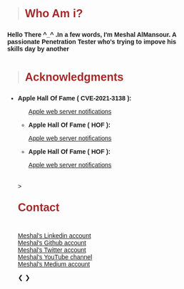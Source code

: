 > <html><body><b><p style="color:#A52A2A;font-size:25px">Who Am i?</p></b></body></html>

<b>Hello There ^_^ .In a few words, I'm Meshal AlMansour. A passionate Penetration Tester who's trying to impove his skills day by another</b>
<br>
<br>

> <html><body><b><p style="color:#A52A2A;font-size:25px">Acknowledgments</p></b></body></html>

 <ul><li><b>Apple Hall Of Fame ( CVE-2021-3138 ):</b></li>
<ul><a href="https://support.apple.com/en-us/HT201536/">Apple web server notifications</a></ul>
<ul><li><b>Apple Hall Of Fame ( HOF ):</b></li></ul>
<ul><a href="https://support.apple.com/en-us/HT201536/">Apple web server notifications</a></ul>
<ul><li><b>Apple Hall Of Fame ( HOF ):</b></li></ul>
<ul><a href="https://support.apple.com/en-us/HT201536/">Apple web server notifications</a></ul>

<br>
<br>
> <html><body><b><p style="color:#A52A2A;font-size:25px">Contact</p></b></body></html>

 <br>
<i class="fab fa-linkedin"></i> <a href="https://support.apple.com/en-us/HT201536/"> Meshal's Linkedin account</a> 
<br>
<i class="fab fa-github"></i> <a href="https://support.apple.com/en-us/HT201536/"> Meshal's Github account</a> 
<br>
<i class="fab fa-twitter"></i> <a href="https://support.apple.com/en-us/HT201536/"> Meshal's Twitter account</a> 
<br>
<i class="fab fa-youtube"></i> <a href="https://support.apple.com/en-us/HT201536/">Meshal's YouTube channel</a> 
<br>
<i class="fab fa-medium"></i> <a href="https://support.apple.com/en-us/HT201536/"> Meshal's Medium account</a> 

<html>
<head>
<meta name="viewport" content="width=device-width, initial-scale=1">
<style>
* {box-sizing: border-box}
body {font-family: Verdana, sans-serif; margin:0}
.mySlides {display: none}
img {vertical-align: middle;}

/* Slideshow container */
.slideshow-container {
  max-width: 1000px;
  position: relative;
  margin: auto;
}

/* Next & previous buttons */
.prev, .next {
  cursor: pointer;
  position: absolute;
  top: 50%;
  width: auto;
  padding: 16px;
  margin-top: -22px;
  color: white;
  font-weight: bold;
  font-size: 18px;
  transition: 0.6s ease;
  border-radius: 0 3px 3px 0;
  user-select: none;
}

/* Position the "next button" to the right */
.next {
  right: 0;
  border-radius: 3px 0 0 3px;
}

/* On hover, add a black background color with a little bit see-through */
.prev:hover, .next:hover {
  background-color: rgba(0,0,0,0.8);
}

/* Caption text */
.text {
  color: #f2f2f2;
  font-size: 15px;
  padding: 8px 12px;
  position: absolute;
  bottom: 8px;
  width: 100%;
  text-align: center;
}

/* Number text (1/3 etc) */
.numbertext {
  color: #f2f2f2;
  font-size: 12px;
  padding: 8px 12px;
  position: absolute;
  top: 0;
}

/* The dots/bullets/indicators */
.dot {
  cursor: pointer;
  height: 15px;
  width: 15px;
  margin: 0 2px;
  background-color: #bbb;
  border-radius: 50%;
  display: inline-block;
  transition: background-color 0.6s ease;
}

.active, .dot:hover {
  background-color: #717171;
}

/* Fading animation */
.fade {
  -webkit-animation-name: fade;
  -webkit-animation-duration: 1.5s;
  animation-name: fade;
  animation-duration: 1.5s;
}

@-webkit-keyframes fade {
  from {opacity: .4} 
  to {opacity: 1}
}

@keyframes fade {
  from {opacity: .4} 
  to {opacity: 1}
}

/* On smaller screens, decrease text size */
@media only screen and (max-width: 300px) {
  .prev, .next,.text {font-size: 11px}
}
</style>
</head>
<body>

<div class="slideshow-container">

<div class="mySlides fade">
  <div class="numbertext">1 / 3</div>
  <img src="/pics/7rs.jpeg" style="width:100%">
  <div class="text">Caption Text</div>
</div>

<div class="mySlides fade">
  <div class="numbertext">2 / 3</div>
  <img src="/pics/7rs.jpeg" style="width:100%">
  <div class="text">Caption Two</div>
</div>

<div class="mySlides fade">
  <div class="numbertext">3 / 3</div>
  <img src="/pics/CVE-2021-3138.png" style="width:100%">
  <div class="text">Caption Three</div>
</div>

<a class="prev" onclick="plusSlides(-1)">&#10094;</a>
<a class="next" onclick="plusSlides(1)">&#10095;</a>

</div>
<br>

<div style="text-align:center">
  <span class="dot" onclick="currentSlide(1)"></span> 
  <span class="dot" onclick="currentSlide(2)"></span> 
  <span class="dot" onclick="currentSlide(3)"></span> 
</div>

<script>
var slideIndex = 1;
showSlides(slideIndex);

function plusSlides(n) {
  showSlides(slideIndex += n);
}

function currentSlide(n) {
  showSlides(slideIndex = n);
}

function showSlides(n) {
  var i;
  var slides = document.getElementsByClassName("mySlides");
  var dots = document.getElementsByClassName("dot");
  if (n > slides.length) {slideIndex = 1}    
  if (n < 1) {slideIndex = slides.length}
  for (i = 0; i < slides.length; i++) {
      slides[i].style.display = "none";  
  }
  for (i = 0; i < dots.length; i++) {
      dots[i].className = dots[i].className.replace(" active", "");
  }
  slides[slideIndex-1].style.display = "block";  
  dots[slideIndex-1].className += " active";
}
</script>

</body>
</html> 

